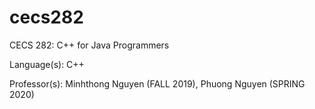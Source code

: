 # cecs282
CECS 282: C++ for Java Programmers

Language(s): C++

Professor(s): Minhthong Nguyen (FALL 2019), Phuong Nguyen (SPRING 2020)
